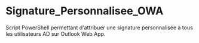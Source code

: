 # Signature_Personnalisee_OWA
Script PowerShell permettant d'attribuer une signature personnalisée à tous les utilisateurs AD sur Outlook Web App.
